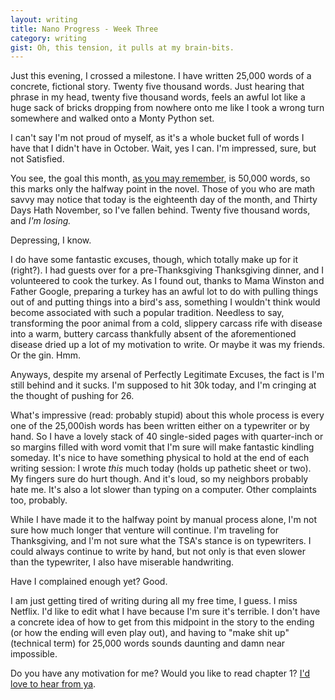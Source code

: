 ```yaml
---
layout: writing
title: Nano Progress - Week Three
category: writing
gist: Oh, this tension, it pulls at my brain-bits.
---
```


Just this evening, I crossed a milestone. I have written 25,000 words of a concrete, fictional story. Twenty five thousand words. Just hearing that phrase in my head, twenty five thousand words, feels an awful lot like a huge sack of bricks dropping from nowhere onto me like I took a wrong turn somewhere and walked onto a Monty Python set.

I can't say I'm not proud of myself, as it's a whole bucket full of words I have that I didn't have in October. Wait, yes I can. I'm impressed, sure, but not Satisfied.

You see, the goal this month, [as you may remember][nanopost], is 50,000 words, so this marks only the halfway point in the novel. Those of you who are math savvy may notice that today is the eighteenth day of the month, and Thirty Days Hath November, so I've fallen behind. Twenty five thousand words, and *I'm losing.*

Depressing, I know.

I do have some fantastic excuses, though, which totally make up for it (right?). I had guests over for a pre-Thanksgiving Thanksgiving dinner, and I volunteered to cook the turkey. As I found out, thanks to Mama Winston and Father Google, preparing a turkey has an awful lot to do with pulling things out of and putting things into a bird's ass, something I wouldn't think would become associated with such a popular tradition. Needless to say, transforming the poor animal from a cold, slippery carcass rife with disease into a warm, buttery carcass thankfully absent of the aforementioned disease dried up a lot of my motivation to write. Or maybe it was my friends. Or the gin. Hmm.

Anyways, despite my arsenal of Perfectly Legitimate Excuses, the fact is I'm still behind and it sucks. I'm supposed to hit 30k today, and I'm cringing at the thought of pushing for 26.

What's impressive (read: probably stupid) about this whole process is every one of the 25,000ish words has been written either on a typewriter or by hand. So I have a lovely stack of 40 single-sided pages with quarter-inch or so margins filled with word vomit that I'm sure will make fantastic kindling someday. It's nice to have something physical to hold at the end of each writing session: I wrote *this* much today (holds up pathetic sheet or two). My fingers sure do hurt though. And it's loud, so my neighbors probably hate me. It's also a lot slower than typing on a computer. Other complaints too, probably.

While I have made it to the halfway point by manual process alone, I'm not sure how much longer that venture will continue. I'm traveling for Thanksgiving, and I'm not sure what the TSA's stance is on typewriters. I could always continue to write by hand, but not only is that even slower than the typewriter, I also have miserable handwriting.

Have I complained enough yet? Good.

I am just getting tired of writing during all my free time, I guess. I miss Netflix. I'd like to edit what I have because I'm sure it's terrible. I don't have a concrete idea of how to get from this midpoint in the story to the ending (or how the ending will even play out), and having to "make shit up" (technical term) for 25,000 words sounds daunting and damn near impossible.

Do you have any motivation for me? Would you like to read chapter 1? [I'd love to hear from ya][email].

[email]: mailto:winsbe01@gmail.com
[nanopost]: http://bathouselabs.com/writing/2011/10/27/Nanowrimo.html
